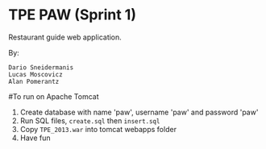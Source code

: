 TPE PAW (Sprint 1)
========

Restaurant guide web application.

By:
```
Dario Sneidermanis
Lucas Moscovicz
Alan Pomerantz
```

#To run on Apache Tomcat

1. Create database with name 'paw', username 'paw' and password 'paw'
2. Run SQL files, `create.sql` then `insert.sql`
3. Copy `TPE_2013.war` into tomcat webapps folder
4. Have fun
